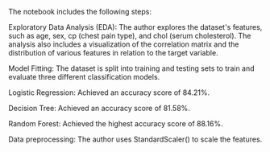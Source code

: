 The notebook includes the following steps:


Exploratory Data Analysis (EDA): The author explores the dataset's features, such as age, sex, cp (chest pain type), and chol (serum cholesterol). The analysis also includes a visualization of the correlation matrix and the distribution of various features in relation to the target variable.


Model Fitting: The dataset is split into training and testing sets to train and evaluate three different classification models.


Logistic Regression: Achieved an accuracy score of 84.21%.


Decision Tree: Achieved an accuracy score of 81.58%.


Random Forest: Achieved the highest accuracy score of 88.16%.


Data preprocessing: The author uses StandardScaler() to scale the features.